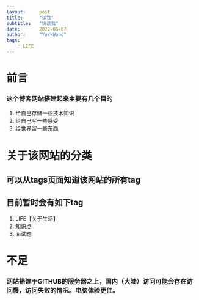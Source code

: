```yaml
---
layout:     post
title:      "读我"
subtitle:   "快读我"
date:       2022-05-07
author:     "YorkWong"
tags:
    - LIFE
---
```


# 前言
### 这个博客网站搭建起来主要有几个目的
1. 给自己存储一些技术知识
2. 给自己写一些感受
3. 给世界留一些东西

# 关于该网站的分类
## 可以从tags页面知道该网站的所有tag
## 目前暂时会有如下tag
1. LIFE【关于生活】
2. 知识点
3. 面试题

# 不足
### 网站搭建于GITHUB的服务器之上，国内（大陆）访问可能会存在访问慢，访问失败的情况。电脑体验更佳。
